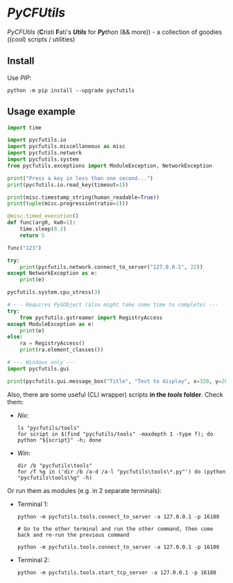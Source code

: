 # *PyCFUtils*

*PyCFUtils* (**C**risti **F**ati's ***Utils*** for ***Py**thon* (&& more)) - a collection of goodies ((cool) scripts / utilities)


## Install

Use *PIP*:

```shell
python -m pip install --upgrade pycfutils
```


## Usage example

```python
import time

import pycfutils.io
import pycfutils.miscellaneous as misc
import pycfutils.network
import pycfutils.system
from pycfutils.exceptions import ModuleException, NetworkException

print("Press a key in less than one second...")
print(pycfutils.io.read_key(timeout=1))

print(misc.timestamp_string(human_readable=True))
print(tuple(misc.progression(ratio=2)))

@misc.timed_execution()
def func(arg0, kw0=1):
    time.sleep(0.2)
    return 5

func("123")

try:
    print(pycfutils.network.connect_to_server("127.0.0.1", 22))
except NetworkException as e:
    print(e)

pycfutils.system.cpu_stress(3)

# --- Requires PyGObject (also might take some time to complete) ---
try:
    from pycfutils.gstreamer import RegistryAccess
except ModuleException as e:
    print(e)
else:
    ra = RegistryAccess()
    print(ra.element_classes())

# --- Windows only ---
import pycfutils.gui

print(pycfutils.gui.message_box("Title", "Text to display", x=320, y=200))
```

Also, there are some useful (CLI wrapper) scripts **in the *tools* folder**. Check them:

- *Nix*:

    ```shell
    ls "pycfutils/tools"
    for script in $(find "pycfutils/tools" -maxdepth 1 -type f); do python "${script}" -h; done
    ```

- *Win*:

    ```batchfile
    dir /b "pycfutils\tools"
    for /f %g in ('dir /b /a-d /a-l "pycfutils\tools\*.py"') do (python "pycfutils\tools\%g" -h)
    ```

Or run them as modules (e.g. in 2 separate terminals):

- Terminal 1:

    ```shell
    python -m pycfutils.tools.connect_to_server -a 127.0.0.1 -p 16180

    # Go to the other terminal and run the other command, then come back and re-run the previous command

    python -m pycfutils.tools.connect_to_server -a 127.0.0.1 -p 16180
    ```

- Terminal 2:

    ```shell
    python -m pycfutils.tools.start_tcp_server -a 127.0.0.1 -p 16180
    ```
